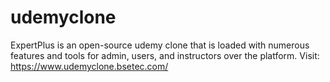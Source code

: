 # udemyclone
ExpertPlus is an open-source udemy clone that is loaded with numerous features and tools for admin, users, and instructors over the platform. 
Visit: https://www.udemyclone.bsetec.com/
